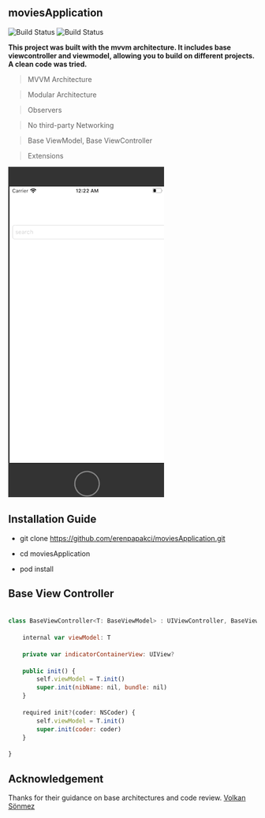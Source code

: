 ## moviesApplication 
![Build Status](https://camo.githubusercontent.com/42dd3e8b9f24ef08c3414bc23af2b2aafdbab210/68747470733a2f2f696d672e736869656c64732e696f2f62616467652f58636f64652d31302d626c75652e737667)
![Build Status](https://camo.githubusercontent.com/4a68628f8bed3c6dc6a0247984cf7570ab7be7c7/68747470733a2f2f696d672e736869656c64732e696f2f62616467652f73776966742d342d6f72616e67652e737667)


**This project was built with the mvvm architecture. It includes base viewcontroller and viewmodel, allowing you to build on different projects. A clean code was tried.**


> MVVM Architecture

> Modular Architecture

> Observers

> No third-party Networking 

> Base ViewModel, Base ViewController

> Extensions

![](moviesapp.gif)

## Installation Guide

* git clone https://github.com/erenpapakci/moviesApplication.git

* cd moviesApplication

* pod install

## Base View Controller

```javascript

class BaseViewController<T: BaseViewModel> : UIViewController, BaseViewControllerProtocol {
    
    internal var viewModel: T
    
    private var indicatorContainerView: UIView?
    
    public init() {
        self.viewModel = T.init()
        super.init(nibName: nil, bundle: nil)
    }
    
    required init?(coder: NSCoder) {
        self.viewModel = T.init()
        super.init(coder: coder)
    }
  
}
```

## Acknowledgement

Thanks for their guidance on base architectures and code review. <a href="https://github.com/sonmezvolkan">Volkan Sönmez</a>

